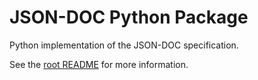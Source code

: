 # JSON-DOC Python Package

Python implementation of the JSON-DOC specification.

See the [root README](../README.md) for more information.